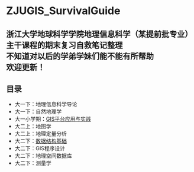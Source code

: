 # ZJUGIS_SurvivalGuide
浙江大学地球科学学院地理信息科学（某提前批专业）主干课程的期末复习自救笔记整理  
不知道对以后的学弟学妹们能不能有所帮助  
**欢迎更新！**  
---
## 目录
- 大一下：地理信息科学导论  
- 大一下：自然地理学  
- 大一小学期：[GIS平台应用与实践](https://github.com/yorktownting/ZJUGIS_SurvivalGuide/tree/master/GIS%E5%B9%B3%E5%8F%B0%E5%BA%94%E7%94%A8%E4%B8%8E%E5%AE%9E%E8%B7%B5)  
- 大二上：地图学  
- 大二上：地理定量分析  
- 大二下：[数据结构基础](https://github.com/yorktownting/ZJUGIS_SurvivalGuide/tree/master/%E6%95%B0%E6%8D%AE%E7%BB%93%E6%9E%84%E5%9F%BA%E7%A1%80)  
- 大二下：GIS程序设计  
- 大二下：地理空间数据库  
- 大二下：测量学  

